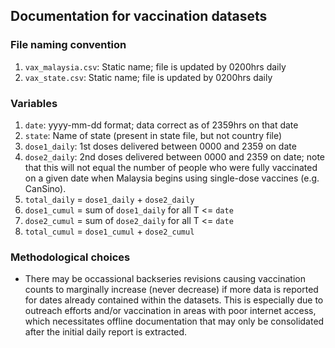## Documentation for vaccination datasets

### File naming convention

1) `vax_malaysia.csv`: Static name; file is updated by 0200hrs daily
2) `vax_state.csv`: Static name; file is updated by 0200hrs daily

### Variables

1) `date`: yyyy-mm-dd format; data correct as of 2359hrs on that date
2) `state`: Name of state (present in state file, but not country file)
3) `dose1_daily`: 1st doses delivered between 0000 and 2359 on date
4) `dose2_daily`: 2nd doses delivered between 0000 and 2359 on date; note that this will not equal the number of people who were fully vaccinated on a given date when Malaysia begins using single-dose vaccines (e.g. CanSino).
5) `total_daily` = `dose1_daily` + `dose2_daily`
6) `dose1_cumul` = sum of `dose1_daily` for all T <= `date`
7) `dose2_cumul` = sum of `dose2_daily` for all T <= `date`
8) `total_cumul` = `dose1_cumul` + `dose2_cumul`

### Methodological choices
+ There may be occassional backseries revisions causing vaccination counts to marginally increase (never decrease) if more data is reported for dates already contained within the datasets. This is especially due to outreach efforts and/or vaccination in areas with poor internet access, which necessitates offline documentation that may only be consolidated after the initial daily report is extracted.
